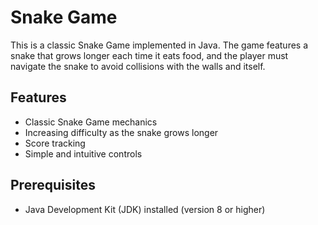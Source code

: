 # Snake Game

This is a classic Snake Game implemented in Java. The game features a snake that grows longer each time it eats food, and the player must navigate the snake to avoid collisions with the walls and itself.

## Features
- Classic Snake Game mechanics
- Increasing difficulty as the snake grows longer
- Score tracking
- Simple and intuitive controls

## Prerequisites
- Java Development Kit (JDK) installed (version 8 or higher)
